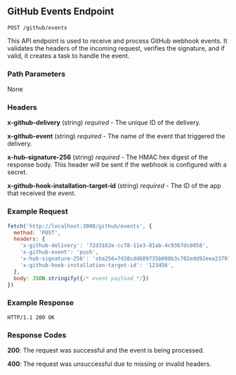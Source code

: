 ## GitHub Events Endpoint

```
POST /github/events
```

This API endpoint is used to receive and process GitHub webhook events. It validates the headers of the incoming request, verifies the signature, and if valid, it creates a task to handle the event.

### Path Parameters

None

### Headers

**x-github-delivery** (string) *required* - The unique ID of the delivery.

**x-github-event** (string) *required* - The name of the event that triggered the delivery.

**x-hub-signature-256** (string) *required* - The HMAC hex digest of the response body. This header will be sent if the webhook is configured with a secret.

**x-github-hook-installation-target-id** (string) *required* - The ID of the app that received the event.

### Example Request

```javascript
fetch('http://localhost:3000/github/events', {
  method: 'POST',
  headers: {
    'x-github-delivery': '72d3162e-cc78-11e3-81ab-4c9367dc0958',
    'x-github-event': 'push',
    'x-hub-signature-256': 'sha256=7d38cdd689735b008b3c702edd92eea23791c5f6c39e4a9b123d0528a3752f5c',
    'x-github-hook-installation-target-id': '123456',
  },
  body: JSON.stringify({/* event payload */})
})
```

### Example Response

```
HTTP/1.1 200 OK
```

### Response Codes

**200**: The request was successful and the event is being processed.

**400**: The request was unsuccessful due to missing or invalid headers.

<br />

